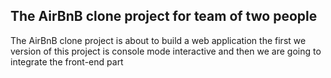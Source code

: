 ## The AirBnB clone project for team of two people
The AirBnB clone project is about to build a web application 
the first we version of this project is console mode interactive
and then we are going to integrate the front-end part
